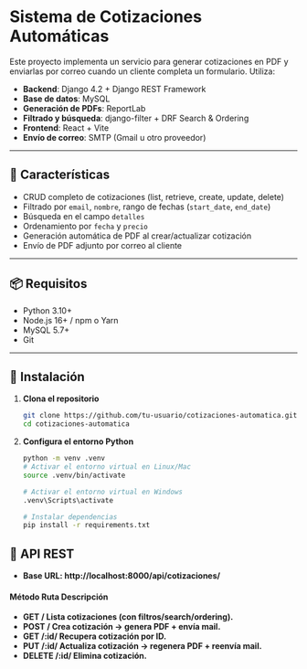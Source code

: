 # Sistema de Cotizaciones Automáticas

Este proyecto implementa un servicio para generar cotizaciones en PDF y enviarlas por correo cuando un cliente completa un formulario. Utiliza:

- **Backend**: Django 4.2 + Django REST Framework  
- **Base de datos**: MySQL  
- **Generación de PDFs**: ReportLab  
- **Filtrado y búsqueda**: django-filter + DRF Search & Ordering  
- **Frontend**: React + Vite  
- **Envío de correo**: SMTP (Gmail u otro proveedor)

---

## 🚀 Características

- CRUD completo de cotizaciones (list, retrieve, create, update, delete)  
- Filtrado por `email`, `nombre`, rango de fechas (`start_date`, `end_date`)  
- Búsqueda en el campo `detalles`  
- Ordenamiento por `fecha` y `precio`  
- Generación automática de PDF al crear/actualizar cotización  
- Envío de PDF adjunto por correo al cliente  

---

## 📦 Requisitos

- Python 3.10+  
- Node.js 16+ / npm o Yarn  
- MySQL 5.7+  
- Git  

---

## 🔧 Instalación

1. **Clona el repositorio**
   ```bash
   git clone https://github.com/tu-usuario/cotizaciones-automatica.git
   cd cotizaciones-automatica
   ```

2. **Configura el entorno Python**
   ```bash
   python -m venv .venv
   # Activar el entorno virtual en Linux/Mac
   source .venv/bin/activate

   # Activar el entorno virtual en Windows
   .venv\Scripts\activate

   # Instalar dependencias
   pip install -r requirements.txt
   ```

## 📘 API REST

- **Base URL: http://localhost:8000/api/cotizaciones/**

#### Método	Ruta	Descripción
- **GET	/	Lista cotizaciones (con filtros/search/ordering).**
- **POST	/	Crea cotización → genera PDF + envía mail.**
- **GET	/:id/	Recupera cotización por ID.**
- **PUT	/:id/	Actualiza cotización → regenera PDF + reenvía mail.**
- **DELETE	/:id/	Elimina cotización.**